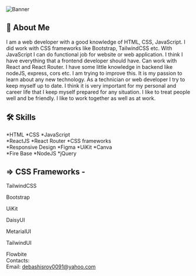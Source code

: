 <img src="https://i.ibb.co/mtW34df/Yellow-Monochrome-Photo-Linked-In-Banner.png" alt="Banner"/>


## 🚀 About Me
I am a web developer with a good knowledge of HTML, CSS, JavaScript. I did work with CSS frameworks like Bootstrap, TailwindCSS etc. With JavaScript I can do functional job for website or web application. I think I have everything that a frontend developer should have. Can work with React and React Router.
I have some little knowledge in backend like nodeJS, express, cors etc. I am trying to improve this.
It is my passion to learn about any new technology. As a technician or web developer I try to keep myself up to date. I think it is very important for my personal and career life that I keep myself prepared for any situation. I like to treat people well and be friendly. I like to work together as well as at work.


## 🛠 Skills
*HTML
*CSS
*JavaScript <br/>
*ReactJS
*React Router
*CSS frameworks <br/>
*Responsive Design
*Figma
*UiKit
*Canva <br/>
*Fire Base
*NodeJS
*jQuery


## => CSS Frameworks -

TailwindCSS

Bootstrap

UiKit

DaisyUI

MetarialUI

TailwindUI

Flowbite
    <br/>
    Contacts: <br/>
    Email: debashisroy0091@yahoo.com<br/>
    
<!---
pally0091/pally0091 is a ✨ special ✨ repository because its `README.md` (this file) appears on your GitHub profile.
You can click the Preview link to take a look at your changes.
--->
